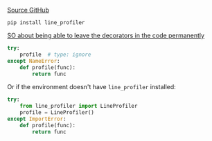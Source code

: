 [Source GitHub](https://github.com/pyutils/line_profiler)
```
pip install line_profiler
```

[SO about being able to leave the decorators in the code permanently](https://stackoverflow.com/questions/18229628/python-profiling-using-line-profiler-clever-way-to-remove-profile-statements)

```py
try:
    profile  # type: ignore
except NameError:
    def profile(func):
        return func
```

Or if the environment doesn't have `line_profiler` installed:
```py
try:
    from line_profiler import LineProfiler
    profile = LineProfiler()
except ImportError:
    def profile(func):
        return func
```
